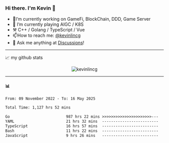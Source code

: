 ### Hi there. I'm Kevin 👋

- 🔭I’m currently working on GameFi, BlockChain, DDD, Game Server
- 🌱 I’m currently playing AIGC / K8S
-   :hammer_and_pick: C++ / Golang / TypeScript / Vue
- 📫How to reach me: [@kevinlincg](https://twitter.com/kevinlincg) 
-   :thought_balloon: Ask me anything at [Discussions](https://github.com/kevinlincg/kevinlincg/issues/new)!

---

📈 my github stats

<p align="center"> <img src="https://github-readme-stats-ouuan.vercel.app/api?username=kevinlincg&theme=dark&show_icons=true&count_private=true" alt="kevinlincg" />

---

#### :bar_chart: 

<!--START_SECTION:waka-->

```txt
From: 09 November 2022 - To: 16 May 2025

Total Time: 1,127 hrs 52 mins

Go                         987 hrs 22 mins >>>>>>>>>>>>>>>>>>>>>>---   87.54 %
YAML                       21 hrs 32 mins  -------------------------   01.91 %
TypeScript                 16 hrs 57 mins  -------------------------   01.50 %
Bash                       11 hrs 22 mins  -------------------------   01.01 %
JavaScript                 9 hrs 26 mins   -------------------------   00.84 %
```

<!--END_SECTION:waka-->
